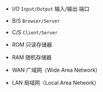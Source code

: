 
- I/O  `Input/Output` 输入/输出 端口
- B/S  `Browser/Server`
- C/S  `Client/Server`

- ROM  只读存储器
- RAM  随机存储器

- WAN  广域网（Wide Area Network）
- LAN  局域网（Local Area Network）